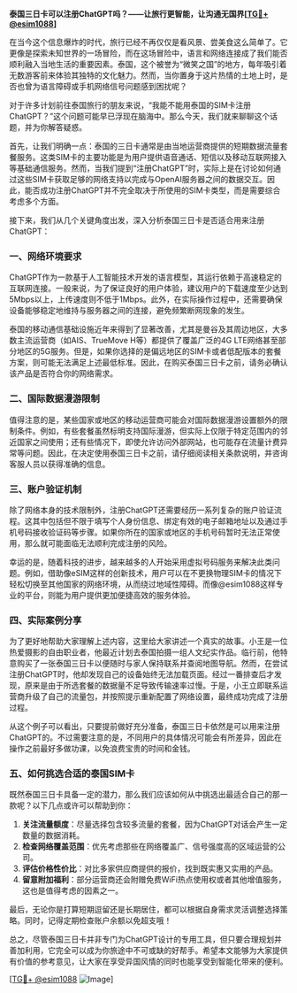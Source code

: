 **泰国三日卡可以注册ChatGPT吗？——让旅行更智能，让沟通无国界[[TG💪+ @esim1088](https://t.me/s/esim1088)]**

在当今这个信息爆炸的时代，旅行已经不再仅仅是看风景、尝美食这么简单了。它更像是探索未知世界的一场冒险，而在这场冒险中，语言和网络连接成了我们能否顺利融入当地生活的重要因素。泰国，这个被誉为“微笑之国”的地方，每年吸引着无数游客前来体验其独特的文化魅力。然而，当你置身于这片热情的土地上时，是否也曾为语言障碍或手机网络信号问题感到困扰呢？

对于许多计划前往泰国旅行的朋友来说，“我能不能用泰国的SIM卡注册ChatGPT？”这个问题可能早已浮现在脑海中。那么今天，我们就来聊聊这个话题，并为你解答疑惑。

首先，让我们明确一点：泰国的三日卡通常是由当地运营商提供的短期数据流量套餐服务。这类SIM卡的主要功能是为用户提供语音通话、短信以及移动互联网接入等基础通信服务。然而，当我们提到“注册ChatGPT”时，实际上是在讨论如何通过这些SIM卡获取足够的网络支持以完成与OpenAI服务器之间的数据交互。因此，能否成功注册ChatGPT并不完全取决于所使用的SIM卡类型，而是需要综合考虑多个方面。

接下来，我们从几个关键角度出发，深入分析泰国三日卡是否适合用来注册ChatGPT：

### **一、网络环境要求**
ChatGPT作为一款基于人工智能技术开发的语言模型，其运行依赖于高速稳定的互联网连接。一般来说，为了保证良好的用户体验，建议用户的下载速度至少达到5Mbps以上，上传速度则不低于1Mbps。此外，在实际操作过程中，还需要确保设备能够稳定地维持与服务器之间的连接，避免频繁断网现象的发生。

泰国的移动通信基础设施近年来得到了显著改善，尤其是曼谷及其周边地区，大多数主流运营商（如AIS、TrueMove H等）都提供了覆盖广泛的4G LTE网络甚至部分地区的5G服务。但是，如果你选择的是偏远地区的SIM卡或者低配版本的套餐方案，则可能无法满足上述最低标准。因此，在购买泰国三日卡之前，请务必确认该产品是否符合你的网络需求。

### **二、国际数据漫游限制**
值得注意的是，某些国家或地区的移动运营商可能会对国际数据漫游设置额外的限制条件。例如，有些套餐虽然标明支持国际漫游，但实际上仅限于特定范围内的邻近国家之间使用；还有些情况下，即使允许访问外部网站，也可能存在流量计费异常等问题。因此，在决定使用泰国三日卡之前，请仔细阅读相关条款说明，并咨询客服人员以获得准确的信息。

### **三、账户验证机制**
除了网络本身的技术限制外，注册ChatGPT还需要经历一系列复杂的账户验证流程。这其中包括但不限于填写个人身份信息、绑定有效的电子邮箱地址以及通过手机号码接收验证码等步骤。如果你所在的国家或地区的手机号码暂时无法正常使用，那么就可能面临无法顺利完成注册的风险。

幸运的是，随着科技的进步，越来越多的人开始采用虚拟号码服务来解决此类问题。例如，借助像eSIM这样的创新技术，用户可以在不更换物理SIM卡的情况下轻松切换至其他国家的网络环境，从而绕过地域性障碍。而像@esim1088这样专业的平台，则能为用户提供更加便捷高效的服务体验。

### **四、实际案例分享**
为了更好地帮助大家理解上述内容，这里给大家讲述一个真实的故事。小王是一位热爱摄影的自由职业者，他最近计划去泰国拍摄一组人文纪实作品。临行前，他特意购买了一张泰国三日卡以便随时与家人保持联系并查阅地图导航。然而，在尝试注册ChatGPT时，他却发现自己的设备始终无法加载页面。经过一番排查后才发现，原来是由于所选套餐的数据量不足导致传输速率过慢。于是，小王立即联系运营商升级了自己的流量包，并按照提示重新配置了网络设置，最终成功完成了注册过程。

从这个例子可以看出，只要提前做好充分准备，泰国三日卡依然是可以用来注册ChatGPT的。不过需要注意的是，不同用户的具体情况可能会有所差异，因此在操作之前最好多做功课，以免浪费宝贵的时间和金钱。

### **五、如何挑选合适的泰国SIM卡**
既然泰国三日卡具备一定的潜力，那么我们应该如何从中挑选出最适合自己的那一款呢？以下几点或许可以帮助到你：

1. **关注流量额度**：尽量选择包含较多流量的套餐，因为ChatGPT对话会产生一定数量的数据消耗。
2. **检查网络覆盖范围**：优先考虑那些在网络覆盖广、信号强度高的区域运营的公司。
3. **评估价格性价比**：对比多家供应商提供的报价，找到既实惠又实用的产品。
4. **留意附加福利**：部分运营商还会附赠免费WiFi热点使用权或者其他增值服务，这也是值得考虑的因素之一。

最后，无论你是打算短期逗留还是长期居住，都可以根据自身需求灵活调整选择策略。同时，记得定期检查账户余额以免超支哦！

总之，尽管泰国三日卡并非专门为ChatGPT设计的专用工具，但只要合理规划并善加利用，它完全可以成为你旅途中不可或缺的好帮手。希望本文能够为大家提供有价值的参考意见，让大家在享受异国风情的同时也能享受到智能化带来的便利。

[[TG💪+ @esim1088](https://t.me/s/esim1088) ![Image](https://i.postimg.cc/4NQfJmqS/Snipaste-2025-05-13-00-14-12.png)]
